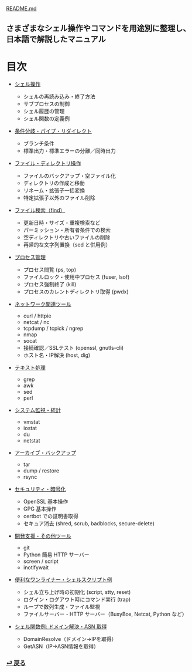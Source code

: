 [README.md](../../README.md)

## さまざまなシェル操作やコマンドを用途別に整理し、日本語で解説したマニュアル

# 目次

- [シェル操作](./shell-operations.md)
  - シェルの再読み込み・終了方法
  - サブプロセスの制御
  - シェル履歴の管理
  - シェル関数の定義例

- [条件分岐・パイプ・リダイレクト](./branching-pipe-redirect.md)
  - ブランチ条件
  - 標準出力・標準エラーの分離／同時出力

- [ファイル・ディレクトリ操作](./file-dir-operations.md)
  - ファイルのバックアップ・空ファイル化
  - ディレクトリの作成と移動
  - リネーム・拡張子一括変換
  - 特定拡張子以外のファイル削除

- [ファイル検索（find）](./find-usage.md)
  - 更新日時・サイズ・重複検索など
  - パーミッション・所有者条件での検索
  - 空ディレクトリや古いファイルの削除
  - 再帰的な文字列置換（sed と併用例）

- [プロセス管理](./process-management.md)
  - プロセス閲覧 (ps, top)
  - ファイルロック・使用中プロセス (fuser, lsof)
  - プロセス強制終了 (kill)
  - プロセスのカレントディレクトリ取得 (pwdx)

- [ネットワーク関連ツール](./network-tools.md)
  - curl / httpie
  - netcat / nc
  - tcpdump / tcpick / ngrep
  - nmap
  - socat
  - 接続確認／SSLテスト (openssl, gnutls-cli)
  - ホスト名・IP解決 (host, dig)

- [テキスト処理](./text-processing.md)
  - grep
  - awk
  - sed
  - perl

- [システム監視・統計](./system-monitoring.md)
  - vmstat
  - iostat
  - du
  - netstat

- [アーカイブ・バックアップ](./archive-backup.md)
  - tar
  - dump / restore
  - rsync

- [セキュリティ・暗号化](./security-encryption.md)
  - OpenSSL 基本操作
  - GPG 基本操作
  - certbot での証明書取得
  - セキュア消去 (shred, scrub, badblocks, secure-delete)

- [開発支援・その他ツール](./dev-tools.md)
  - git
  - Python 簡易 HTTP サーバー
  - screen / script
  - inotifywait

- [便利なワンライナー・シェルスクリプト例](./shell-one-liners.md)
  - シェル立ち上げ時の初期化 (script, stty, reset)
  - ログイン・ログアウト時にコマンド実行 (trap)
  - ループで数列生成・ファイル監視
  - ファイルサーバー・HTTP サーバー（BusyBox, Netcat, Python など）

- [シェル関数例: ドメイン解決・ASN 取得](./shell-functions-domain-asn.md)
  - DomainResolve（ドメイン→IPを取得）
  - GetASN（IP→ASN情報を取得）

### [ ⏎ 戻る](../learning-journal.md)
